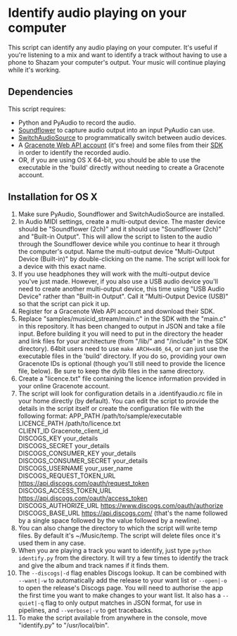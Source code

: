 Identify audio playing on your computer
=======================================

This script can identify any audio playing on your computer. It's useful if you're listening to a mix and want to identify a track without having to use a phone to Shazam your computer's output. Your music will continue playing while it's working.

Dependencies
------------

This script requires:

* Python and PyAudio to record the audio.
* [Soundflower](https://github.com/mattingalls/Soundflower) to capture audio output into an input PyAudio can use.
* [SwitchAudioSource](https://github.com/deweller/switchaudio-osx) to programmatically switch between audio devices.
* A [Gracenote Web API account](https://developer.gracenote.com/web-api) (it's free) and some files from their [SDK](https://developer.gracenote.com/gnsdk) in order to identify the recorded audio.
* OR, if you are using OS X 64-bit, you should be able to use the executable in the 'build' directly without needing to create a Gracenote account.

Installation for OS X
---------------------

1. Make sure PyAudio, Soundflower and SwitchAudioSource are installed.
2. In Audio MIDI settings, create a multi-output device. The master device should be "Soundflower (2ch)" and it should use "Soundflower (2ch)" and "Built-in Output". This will allow the script to listen to the audio through the Soundflower device while you continue to hear it through the computer's output. Name the multi-output device "Multi-Output Device (Built-in)" by double-clicking on the name. The script will look for a device with this exact name.
3. If you use headphones they will work with the multi-output device you've just made. However, if you also use a USB audio device you'll need to create another multi-output device, this time using "USB Audio Device" rather than "Built-in Output". Call it "Multi-Output Device (USB)" so that the script can pick it up.
4. Register for a Gracenote Web API account and download their SDK.
5. Replace "samples/musicid_stream/main.c" in the SDK with the "main.c" in this repository. It has been changed to output in JSON and take a file input. Before building it you will need to put in the directory the header and link files for your architecture (from "/lib/" and "/include" in the SDK directory). 64bit users need to use `make ARCH=x86_64`, or can just use the executable files in the 'build' directory. If you do so, providing your own Gracenote IDs is optional (though you'll still need to provide the licence file, below). Be sure to keep the dylib files in the same directory.
6. Create a "licence.txt" file containing the licence information provided in your online Gracenote account.
7. The script will look for configuration details in a .identifyaudio.rc file in your home directly (by default). You can edit the script to provide the details in the script itself or create the configuration file with the following format:
APP_PATH /path/to/sample/executable  
LICENCE_PATH /path/to/licence.txt  
CLIENT_ID Gracenote_client_id  
DISCOGS_KEY your_details  
DISCOGS_SECRET your_details  
DISCOGS_CONSUMER_KEY your_details  
DISCOGS_CONSUMER_SECRET your_details  
DISCOGS_USERNAME your_user_name  
DISCOGS_REQUEST_TOKEN_URL https://api.discogs.com/oauth/request_token  
DISCOGS_ACCESS_TOKEN_URL https://api.discogs.com/oauth/access_token  
DISCOGS_AUTHORIZE_URL https://www.discogs.com/oauth/authorize  
DISCOGS_BASE_URL https://api.discogs.com/
(that's the name followed by a single space followed by the value followed by a newline).
8. You can also change the directory to which the script will write temp files. By default it's ~/Music/temp. The script will delete files once it's used them in any case.
9. When you are playing a track you want to identify, just type `python identify.py` from the directory. It will try a few times to identify the track and give the album and track names if it finds them.
10. The `--discogs|-d` flag enables Discogs lookup. It can be combined with `--want|-w` to automatically add the release to your want list or `--open|-o` to open the release's Discogs page. You will need to authorise the app the first time you want to make changes to your want list. It also has a `--quiet|-q` flag to only output matches in JSON format, for use in pipelines, and `--verbose|-v` to get tracebacks.
11. To make the script available from anywhere in the console, move "identify.py" to "/usr/local/bin".
